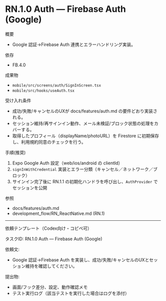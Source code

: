 # RN.1.0 Auth — Firebase Auth (Google)

概要
- Google 認証→Firebase Auth 連携とエラーハンドリング実装。

依存
- FB.4.0

成果物
- `mobile/src/screens/auth/SignInScreen.tsx`
- `mobile/src/hooks/useAuth.tsx`

受け入れ条件
- 成功/失敗/キャンセルのUXが docs/features/auth.md の要件どおり実装される。
- セッション維持/再サインイン動作、メール未検証/ブロック状態の処理をカバーする。
- 取得したプロフィール（displayName/photoURL）を Firestore に初期保存し、利用規約同意のチェックを行う。

手順(推奨)
1) Expo Google Auth 設定（web/ios/android の clientId）
2) `signInWithCredential` 実装とエラー分類（キャンセル／ネットワーク／ブロック）
3) サインイン完了後に RN.1.1 の初期化ハンドラを呼び出し、`AuthProvider` でセッションを公開

参照
- docs/features/auth.md
- development_flow/RN_ReactNative.md (RN.1)

---
依頼テンプレート（Codex向け・コピペ可）

タスクID: RN.1.0 Auth — Firebase Auth (Google)

依頼文:
- Google 認証→Firebase Auth を実装し、成功/失敗/キャンセルのUXとセッション維持を確認してください。

提出物:
- 画面/フック差分、設定、動作確認メモ
- テスト実行ログ（該当テストを実行した場合はログを添付）
